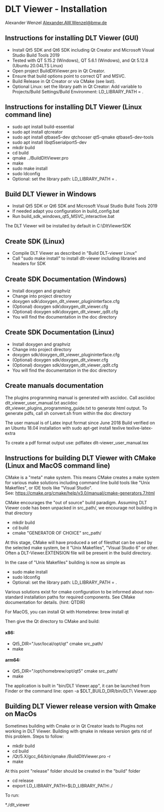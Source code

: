 # DLT Viewer - Installation

Alexander Wenzel <Alexander.AW.Wenzel@bmw.de>

## Instructions for installing DLT Viewer (GUI)

* Install Qt5 SDK and Qt6 SDK including Qt Creator and Microsoft Visual Studio Build Tools 2019
* Tested with QT 5.15.2 (Windows), QT 5.6.1 (Windows), and Qt 5.12.8 (Ubuntu 20.04LTS Linux)
* Open project BuildDltViewer.pro in Qt Creator.
* Ensure that build options point to correct QT and MSVC.
* Build Release in Qt Creator or via CMake (see last).
* Optional Linux: set the library path in Qt Creator: Add variable to Projects/Build Settings/Build Environment: LD_LIBRARY_PATH = .

## Instructions for installing DLT Viewer (Linux command line)

* sudo apt install build-essential
* sudo apt install qtcreator
* sudo apt install qtbase5-dev qtchooser qt5-qmake qtbase5-dev-tools
* sudo apt install libqt5serialport5-dev
* mkdir build
* cd build
* qmake ../BuildDltViewer.pro
* make
* sudo make install
* sudo ldconfig
* Optional: set the library path: LD_LIBRARY_PATH = .

## Build DLT Viewer in Windows

* Install Qt5 SDK or Qt6 SDK and Microsoft Visual Studio Build Tools 2019
* If needed adapt you configuration in build_config.bat
* Run build_sdk_windows_qt5_MSVC_interactive.bat

The DLT Viewer will be installed by default in C:\DltViewerSDK

## Create SDK (Linux)

* Compile DLT Viewer as described in "Build DLT-viewer Linux"
* Call "sudo make install" to install dlt-viewer including libraries and headers for SDK

## Create SDK Documentation (Windows)

* Install doxygen and graphviz
* Change into project directory
* doxygen sdk\doxygen_dlt_viewer_plugininterface.cfg
* (Optional) doxygen sdk\doxygen_dlt_viewer.cfg
* (Optional) doxygen sdk\doxygen_dlt_viewer_qdlt.cfg
* You will find the documentation in the doc directory

## Create SDK Documentation (Linux)

* Install doxygen and graphviz
* Change into project directory
* doxygen sdk/doxygen_dlt_viewer_plugininterface.cfg
* (Optional) doxygen sdk/doxygen_dlt_viewer.cfg
* (Optional) doxygen sdk/doxygen_dlt_viewer_qdlt.cfg
* You will find the documentation in the doc directory

## Create manuals documentation

The plugins programming manual is generated with asciidoc.
Call 
    asciidoc dlt_viewer_user_manual.txt
    asciidoc dlt_viewer_plugins_programming_guide.txt
to generate html output.
To generate pdfs, call
    sh convert.sh
from within the doc directory

The user manual is of Latex input format since June 2018
Build verified on an Ubuntu 18.04 installation with
sudo apt-get install texlive texlive-latex-extra

To create a pdf format output use:
pdflatex dlt-viewer_user_manual.tex

## Instructions for building DLT Viewer with CMake (Linux and MacOS command line)

CMake is a "meta" make system.  This means CMake creates a make system 
for various make solutions including command line build tools like
"Unix Makefiles", or IDE tools like "Visual Studio".  
See:  https://cmake.org/cmake/help/v3.0/manual/cmake-generators.7.html

CMake encourages the "out of source" build paradigm. Assuming DLT Viewer 
code has been unpacked in src_path/, we encourage not building in that directory

* mkdir build
* cd build
* cmake "GENERATOR OF CHOICE" src_path/

At this stage, CMake will have produced a set of filesthat can be used by the
selected make system, be it "Unix Makefiles", "Visual Studio 6" or  other.
Often a DLT-Viewer.EXTENSION file will be present in the build directory.

In the case of "Unix Makefiles" building is now as simple as

* sudo make install
* sudo ldconfig
* Optional: set the library path: LD_LIBRARY_PATH = .

Various solutions exist for cmake configuration to be informed about 
non-standard installation paths for required components.  See CMake
documentation for details. (hint: QTDIR)

For MacOS, you can install Qt with Homebrew:
brew install qt

Then give the Qt directory to CMake and build:
#### x86:
* Qt5_DIR="/usr/local/opt/qt" cmake src_path/
* make
#### arm64:
* Qt5_DIR="/opt/homebrew/opt/qt5" cmake src_path/
* make

The application is built in "bin/DLT Viewer.app", it can be launched from Finder or the command line:
open -a $DLT_BUILD_DIR/bin/DLT\ Viewer.app

## Building DLT Viewer release version with Qmake on MacOs

Sometimes building with Cmake or in Qt Creator leads to Plugins not working in  DLT Viewer.
Building with qmake in release version gets rid of this problem.
Steps to follow:

* mkdir build
* cd build
* <path to Qt folder>/Qt/5.X/gcc_64/bin/qmake <path to BuildDltViewer.pro>/BuildDltViewer.pro -r
* make

At this point "release" folder should be created in the "build" folder

* cd release
* export LD_LIBRARY_PATH=$LD_LIBRARY_PATH:./

To run:

*./dlt_viewer
